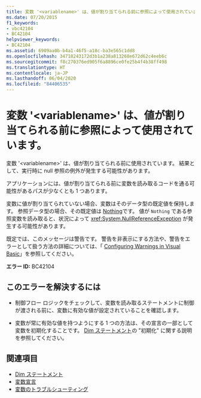 ```yaml
---
title: 変数 '<variablename>' は、値が割り当てられる前に参照によって使用されています。
ms.date: 07/20/2015
f1_keywords:
- vbc42104
- BC42104
helpviewer_keywords:
- BC42104
ms.assetid: 6909aa0b-b4a1-46f5-a18c-ba3e565c1dd8
ms.openlocfilehash: 34718243172d3b1a238a813268e672d62c4eeb6c
ms.sourcegitcommit: f8c270376ed905f6a8896ce0fe25b4f4b38ff498
ms.translationtype: HT
ms.contentlocale: ja-JP
ms.lasthandoff: 06/04/2020
ms.locfileid: "84406535"
---
```

# <a name="variable-variablename-is-used-before-it-has-been-assigned-a-value"></a>変数 '\<variablename>' は、値が割り当てられる前に参照によって使用されています。
変数 '\<variablename>' は、値が割り当てられる前に使用されています。 結果として、実行時に null 参照の例外が発生する可能性があります。  
  
 アプリケーションには、値が割り当てられる前に変数を読み取るコードを通る可能性があるパスが少なくとも 1 つあります。  
  
 変数に値が割り当てられていない場合、変数はそのデータ型の既定値を保持します。 参照データ型の場合、その既定値は [Nothing](../nothing.md)です。 値が `Nothing` である参照変数を読み取ると、状況によって <xref:System.NullReferenceException> が発生する可能性があります。  
  
 既定では、このメッセージは警告です。 警告を非表示にする方法や、警告をエラーとして扱う方法の詳細については、「 [Configuring Warnings in Visual Basic](/visualstudio/ide/configuring-warnings-in-visual-basic)」を参照してください。  
  
 **エラー ID:** BC42104  
  
## <a name="to-correct-this-error"></a>このエラーを解決するには  
  
- 制御フロー ロジックをチェックして、変数を読み取るステートメントに制御が渡される前に、変数に有効な値が設定されていることを確認します。  
  
- 変数が常に有効な値を持つようにする 1 つの方法は、その宣言の一部として変数を初期化することです。 [Dim ステートメント](../statements/dim-statement.md)の "初期化" に関する説明を参照してください。  
  
## <a name="see-also"></a>関連項目

- [Dim ステートメント](../statements/dim-statement.md)
- [変数宣言](../../programming-guide/language-features/variables/variable-declaration.md)
- [変数のトラブルシューティング](../../programming-guide/language-features/variables/troubleshooting-variables.md)
